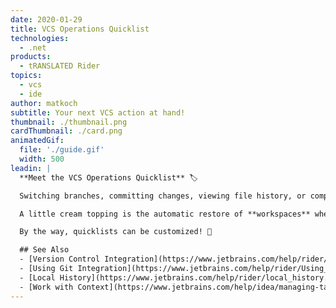 ```yaml
---
date: 2020-01-29
title: VCS Operations Quicklist
technologies:
  - .net
products:
  - tRANSLATED Rider
topics:
  - vcs
  - ide
author: matkoch
subtitle: Your next VCS action at hand!
thumbnail: ./thumbnail.png
cardThumbnail: ./card.png
animatedGif:
  file: './guide.gif'
  width: 500
leadin: |
  **Meet the VCS Operations Quicklist** 🏷

  Switching branches, committing changes, viewing file history, or comparing revisions. With the VCS Operations quicklist, those actions are both, **systematically listed and easy to reach**. Furthermore, the quicklist supports _just typing_ to filter results, and shows indicators for branches to see incoming and outgoing changes.

  A little cream topping is the automatic restore of **workspaces** whenever we switch a branch. This ensures that we get our previous environment back, including opened files, favorites, breakpoints, and more.

  By the way, quicklists can be customized! 🤫

  ## See Also
  - [Version Control Integration](https://www.jetbrains.com/help/rider/Version_Control_Integration.html)
  - [Using Git Integration](https://www.jetbrains.com/help/rider/Using_Git_Integration.html)
  - [Local History](https://www.jetbrains.com/help/rider/local_history.html)
  - [Work with Context](https://www.jetbrains.com/help/idea/managing-tasks-and-context.html#work-with-context)
---
```



